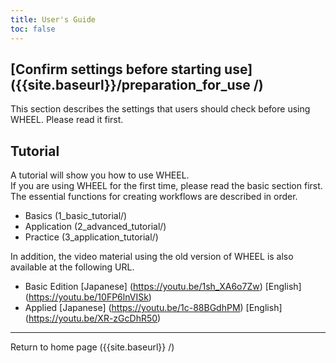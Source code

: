 ```yaml
---
title: User's Guide
toc: false
---
```


## [Confirm settings before starting use] ({{site.baseurl}}/preparation_for_use /)
This section describes the settings that users should check before using WHEEL. Please read it first.

## Tutorial
A tutorial will show you how to use WHEEL.  
If you are using WHEEL for the first time, please read the basic section first. The essential functions for creating workflows are described in order.
 * Basics (1_basic_tutorial/)
 * Application (2_advanced_tutorial/)
 * Practice (3_application_tutorial/)

In addition, the video material using the old version of WHEEL is also available at the following URL.  
 * Basic Edition [Japanese] (https://youtu.be/1sh_XA6o7Zw) [English] (https://youtu.be/10FP6lnVISk)  
 * Applied [Japanese] (https://youtu.be/1c-88BGdhPM) [English] (https://youtu.be/XR-zGcDhR50)



--------
Return to home page ({{site.baseurl}} /)
